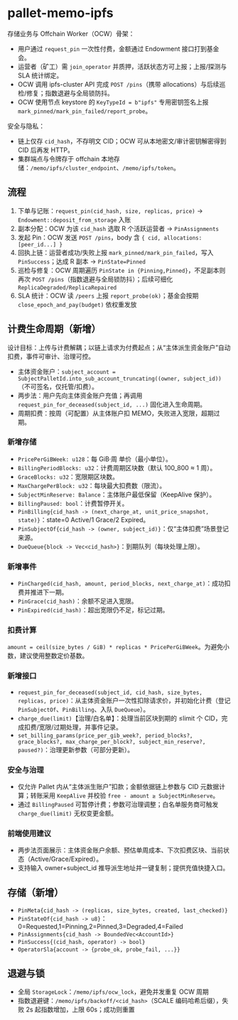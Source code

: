 # pallet-memo-ipfs

存储业务与 Offchain Worker（OCW）骨架：

- 用户通过 `request_pin` 一次性付费，金额通过 Endowment 接口打到基金会。
- 运营者（矿工）需 `join_operator` 并质押，活跃状态方可上报；上报/探测与 SLA 统计绑定。
- OCW 调用 ipfs-cluster API 完成 `POST /pins`（携带 allocations）与后续巡检/修复；指数退避与全局锁防抖。
- OCW 使用节点 keystore 的 `KeyTypeId = b"ipfs"` 专用密钥签名上报 `mark_pinned/mark_pin_failed/report_probe`。

安全与隐私：

- 链上仅存 `cid_hash`，不存明文 CID；OCW 可从本地密文/审计密钥解密得到 CID 后再发 HTTP。
- 集群端点与令牌存于 offchain 本地存储：`/memo/ipfs/cluster_endpoint`、`/memo/ipfs/token`。

## 流程

1) 下单与记账：`request_pin(cid_hash, size, replicas, price)` → `Endowment::deposit_from_storage` 入账
2) 副本分配：OCW 为该 `cid_hash` 选取 R 个活跃运营者 → `PinAssignments`
3) 发起 Pin：OCW 发送 `POST /pins`，body 含 `{ cid, allocations: [peer_id...] }`
4) 回执上链：运营者成功/失败上报 `mark_pinned/mark_pin_failed`，写入 `PinSuccess`；达成 R 副本 → `PinState=Pinned`
5) 巡检与修复：OCW 周期遍历 `PinState in {Pinning,Pinned}`，不足副本则再次 `POST /pins`（指数退避与全局锁防抖）；后续可细化 `ReplicaDegraded/ReplicaRepaired`
6) SLA 统计：OCW 读 `/peers` 上报 `report_probe(ok)`；基金会按期 `close_epoch_and_pay(budget)` 依权重发放

## 计费生命周期（新增）

设计目标：上传与计费解耦；以链上请求为付费起点；从“主体派生资金账户”自动扣费，事件可审计、治理可控。

- 主体资金账户：`subject_account = SubjectPalletId.into_sub_account_truncating((owner, subject_id))`（不可签名，仅托管/扣费）。
- 两步法：用户先向主体资金账户充值；再调用 `request_pin_for_deceased(subject_id, ...)` 固化进入生命周期。
- 周期扣费：按周（可配置）从主体账户扣 MEMO，失败进入宽限，超期过期。

### 新增存储
- `PricePerGiBWeek: u128`：每 GiB·周 单价（最小单位）。
- `BillingPeriodBlocks: u32`：计费周期区块数（默认 100_800 ≈ 1 周）。
- `GraceBlocks: u32`：宽限期区块数。
- `MaxChargePerBlock: u32`：每块最大扣费数（限流）。
- `SubjectMinReserve: Balance`：主体账户最低保留（KeepAlive 保护）。
- `BillingPaused: bool`：计费暂停开关。
- `PinBilling{cid_hash -> (next_charge_at, unit_price_snapshot, state)}`：state=0 Active/1 Grace/2 Expired。
- `PinSubjectOf{cid_hash -> (owner, subject_id)}`：仅“主体扣费”场景登记来源。
- `DueQueue{block -> Vec<cid_hash>}`：到期队列（每块处理上限）。

### 新增事件
- `PinCharged(cid_hash, amount, period_blocks, next_charge_at)`：成功扣费并推进下一期。
- `PinGrace(cid_hash)`：余额不足进入宽限。
- `PinExpired(cid_hash)`：超出宽限仍不足，标记过期。

### 扣费计算
`amount = ceil(size_bytes / GiB) * replicas * PricePerGiBWeek`。为避免小数，建议使用整数定价基数。

### 新增接口
- `request_pin_for_deceased(subject_id, cid_hash, size_bytes, replicas, price)`：从主体资金账户一次性扣除请求价，并初始化计费（登记 `PinSubjectOf`、`PinBilling`、入队 `DueQueue`）。
- `charge_due(limit)`【治理/白名单】：处理当前区块到期的 ≤limit 个 CID，完成扣费/宽限/过期处理，并事件记录。
- `set_billing_params(price_per_gib_week?, period_blocks?, grace_blocks?, max_charge_per_block?, subject_min_reserve?, paused?)`：治理更新参数（可部分更新）。

### 安全与治理
- 仅允许 Pallet 内从“主体派生账户”扣款；金额依据链上参数与 CID 元数据计算；转账采用 `KeepAlive` 并校验 `free - amount ≥ SubjectMinReserve`。
- 通过 `BillingPaused` 可暂停计费；参数可治理调整；白名单服务商可触发 `charge_due(limit)` 无权变更金额。

### 前端使用建议
- 两步法页面展示：主体资金账户余额、预估单周成本、下次扣费区块、当前状态（Active/Grace/Expired）。
- 支持输入 owner+subject_id 推导派生地址并一键复制；提供充值快捷入口。

## 存储（新增）
- `PinMeta{cid_hash -> (replicas, size_bytes, created, last_checked)}`
- `PinStateOf{cid_hash -> u8}`：0=Requested,1=Pinning,2=Pinned,3=Degraded,4=Failed
- `PinAssignments{cid_hash -> BoundedVec<AccountId>}`
- `PinSuccess{(cid_hash, operator) -> bool}`
- `OperatorSla{account -> {probe_ok, probe_fail, ...}}`

## 退避与锁
- 全局 `StorageLock`：`/memo/ipfs/ocw_lock`，避免并发重复 OCW 周期
- 指数退避键：`/memo/ipfs/backoff/<cid_hash>`（SCALE 编码哈希后缀），失败 2s 起指数增加，上限 60s；成功则重置
